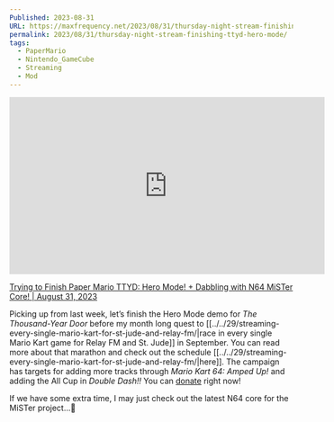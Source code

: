 ```yaml
---
Published: 2023-08-31
URL: https://maxfrequency.net/2023/08/31/thursday-night-stream-finishing-ttyd-hero-mode/
permalink: 2023/08/31/thursday-night-stream-finishing-ttyd-hero-mode/
tags:
  - PaperMario
  - Nintendo_GameCube
  - Streaming
  - Mod
---
```

<div class=iframe-container>
<iframe width="560" height="315" src="https://www.youtube-nocookie.com/embed/tyyNkwtfoGw?si=fiFx-MYjI0NRx1Lj" title="YouTube video player" frameborder="0" allow="accelerometer; autoplay; clipboard-write; encrypted-media; gyroscope; picture-in-picture; web-share" referrerpolicy="strict-origin-when-cross-origin" allowfullscreen></iframe>
</div>

[Trying to Finish Paper Mario TTYD: Hero Mode! + Dabbling with N64 MiSTer Core! | August 31, 2023](https://www.youtube.com/live/tyyNkwtfoGw)

Picking up from last week, let’s finish the Hero Mode demo for *The Thousand-Year Door* before my month long quest to [[../../29/streaming-every-single-mario-kart-for-st-jude-and-relay-fm/|race in every single Mario Kart game for Relay FM and St. Jude]] in September. You can read more about that marathon and check out the schedule [[../../29/streaming-every-single-mario-kart-for-st-jude-and-relay-fm/|here]]. The campaign has targets for adding more tracks through *Mario Kart 64: Amped Up!* and adding the All Cup in *Double Dash!!* You can [donate](https://tiltify.com/@maxfrequency/mario-kart-st-jude) right now!

If we have some extra time, I may just check out the latest N64 core for the MiSTer project…🤔
